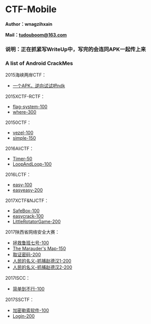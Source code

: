 # CTF-Mobile

**Author：wnagzihxain**

**Mail：tudouboom@163.com**

### 说明：正在抓紧写WriteUp中，写完的会连同APK一起传上来

### A list of Android CrackMes

2015海峡两岸CTF：
- [一个APK，逆向试试吧ndk](https://github.com/toToCW/CTF-Mobile/tree/master/2015%E6%B5%B7%E5%B3%A1%E4%B8%A4%E5%B2%B8CTF/%E4%B8%80%E4%B8%AAAPK%EF%BC%8C%E9%80%86%E5%90%91%E8%AF%95%E8%AF%95%E5%90%A7ndk)

2015XCTF-RCTF：
- [flag-system-100](https://github.com/toToCW/CTF-Mobile/tree/master/2015XCTF-RCTF/flag-system-100)
- [where-300](https://github.com/toToCW/CTF-Mobile/tree/master/2015XCTF-RCTF/where-300)

20150CTF：
- [vezel-100](https://github.com/toToCW/CTF-Mobile/tree/master/20150CTF/vezel-100)
- [simple-150](https://github.com/toToCW/CTF-Mobile/tree/master/20150CTF/simple-150)

2016AliCTF：
- [Timer-50](https://github.com/toToCW/CTF-Mobile/tree/master/2016AliCTF/Timer-50)
- [LoopAndLoop-100](https://github.com/toToCW/CTF-Mobile/tree/master/2016AliCTF/LoopAndLoop-100)

2016LCTF：
- [easy-100](https://github.com/toToCW/CTF-Mobile/tree/master/2016LCTF/easy-100)
- [easyeasy-200](https://github.com/toToCW/CTF-Mobile/tree/master/2016LCTF/easyeasy-200)

2017XCTF&NJCTF：
- [SafeBox-100](https://github.com/toToCW/CTF-Mobile/tree/master/2017XCTF-NJCTF/SafeBox-100)
- [easycrack-100](https://github.com/toToCW/CTF-Mobile/tree/master/2017XCTF-NJCTF/easycrack-100)
- [LittleRotatorGame-200](https://github.com/toToCW/CTF-Mobile/tree/master/2017XCTF-NJCTF/LittleRotatorGame)

2017陕西省网络安全大赛：
- [拯救鲁班七号-100](https://github.com/toToCW/CTF-Mobile/tree/master/2017陕西省网络安全大赛/拯救鲁班七号-100)
- [The Marauder's Map-150](https://github.com/toToCW/CTF-Mobile/tree/master/2017陕西省网络安全大赛/The-Marauders-Map-150)
- [取证密码-200](https://github.com/toToCW/CTF-Mobile/tree/master/2017陕西省网络安全大赛/取证密码-200)
- [人民的名义-抓捕赵德汉1-200](https://github.com/toToCW/CTF-Mobile/tree/master/2017陕西省网络安全大赛/人民的名义-抓捕赵德汉1-200)
- [人民的名义-抓捕赵德汉2-200](https://github.com/toToCW/CTF-Mobile/tree/master/2017陕西省网络安全大赛/人民的名义-抓捕赵德汉2-200)

2017ISCC：
- [简单到不行-100](https://github.com/toToCW/CTF-Mobile/tree/master/2017ISCC/简单到不行-100)

2017SSCTF：
- [加密勒索软件-100](https://github.com/toToCW/CTF-Mobile/tree/master/2017SSCTF/加密勒索软件-100)
- [Login-200](https://github.com/toToCW/CTF-Mobile/tree/master/2017SSCTF/Login-200)